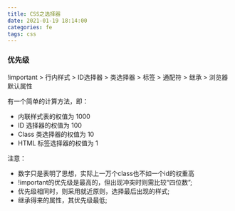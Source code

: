 ```yaml
---
title: CSS之选择器
date: 2021-01-19 18:14:00
categories: fe
tags: css
---
```


### 优先级

!important > 行内样式 > ID选择器 > 类选择器 > 标签 > 通配符 > 继承 > 浏览器默认属性

有一个简单的计算方法，即：

- 内联样式表的权值为 1000
- ID 选择器的权值为 100
- Class 类选择器的权值为 10
- HTML 标签选择器的权值为 1

注意：

- 数字只是表明了思想，实际上一万个class也不如一个id的权重高
- !important的优先级是最高的，但出现冲突时则需比较“四位数”;
- 优先级相同时，则采用就近原则，选择最后出现的样式;
- 继承得来的属性，其优先级最低;
